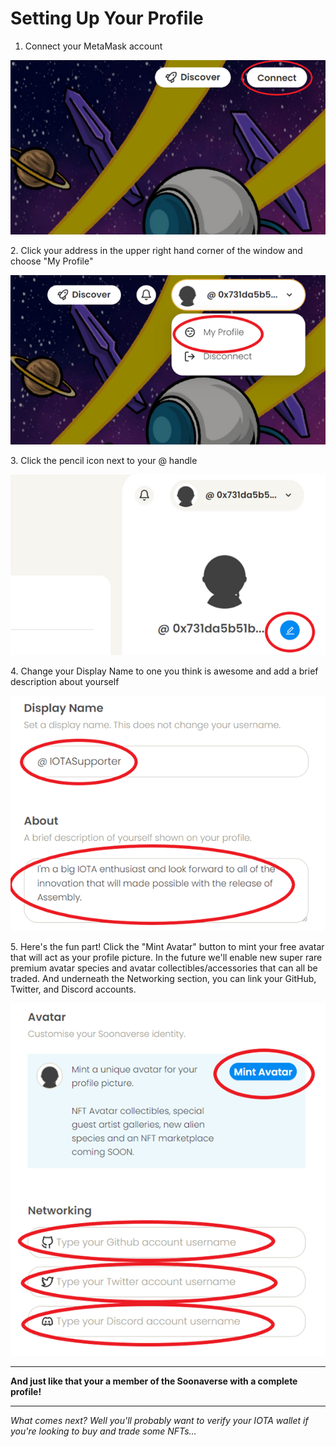 # Setting Up Your Profile

1. Connect your MetaMask account

![](<../.gitbook/assets/image (5).png>)

2\. Click your address in the upper right hand corner of the window and choose "My Profile"

![](<../.gitbook/assets/image (2).png>)

3\. Click the pencil icon next to your @ handle

![](<../.gitbook/assets/image (4).png>)

4\. Change your Display Name to one you think is awesome and add a brief description about yourself

![](../.gitbook/assets/image.png)

5\. Here's the fun part! Click the "Mint Avatar" button to mint your free avatar that will act as your profile picture. In the future we'll enable new super rare premium avatar species and avatar collectibles/accessories that can all be traded. And underneath the Networking section, you can link your GitHub, Twitter, and Discord accounts.

![](<../.gitbook/assets/image (3).png>)

****

**And just like that your a member of the Soonaverse with a complete profile!**

****

_What comes next? Well you'll probably want to verify your IOTA wallet if you're looking to buy and trade some NFTs..._

